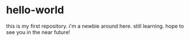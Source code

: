 # hello-world
this is my first repository.
i'm a newbie around here. still learning. hope to see you in the near future!
